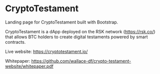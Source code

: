 # CryptoTestament
Landing page for CryptoTestament built with Bootstrap.

CryptoTestament is a dApp deployed on the RSK network (https://rsk.co/) that allows BTC holders to create digital testaments powered by smart contracts.

Live website: https://cryptotestament.io/

Whitepaper: https://github.com/wallace-df/crypto-testament-website/whitepaper.pdf
